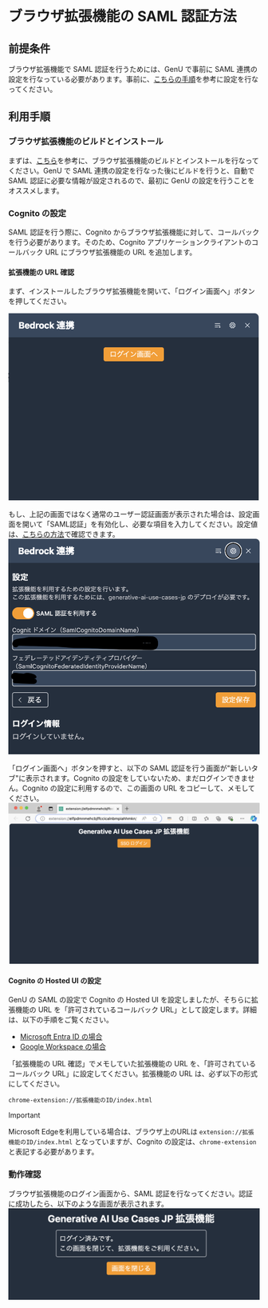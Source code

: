 # ブラウザ拡張機能の SAML 認証方法

## 前提条件

ブラウザ拡張機能で SAML 認証を行うためには、GenU で事前に SAML 連携の設定を行なっている必要があります。事前に、[こちらの手順](/docs/DEPLOY_OPTION.md#SAML-認証)を参考に設定を行なってください。

## 利用手順

### ブラウザ拡張機能のビルドとインストール

まずは、[こちら](../browser-extension/README.md#利用方法)を参考に、ブラウザ拡張機能のビルドとインストールを行なってください。GenU で SAML 連携の設定を行なった後にビルドを行うと、自動で SAML 認証に必要な情報が設定されるので、最初に GenU の設定を行うことをオススメします。

### Cognito の設定

SAML 認証を行う際に、Cognito からブラウザ拡張機能に対して、コールバックを行う必要があります。そのため、Cognito アプリケーションクライアントのコールバック URL にブラウザ拡張機能の URL を追加します。

#### 拡張機能の URL 確認

まず、インストールしたブラウザ拡張機能を開いて、「ログイン画面へ」ボタンを押してください。

![top](../imgs/extension/saml_top.png)

もし、上記の画面ではなく通常のユーザー認証画面が表示された場合は、設定画面を開いて「SAML認証」を有効化し、必要な項目を入力してください。設定値は、[こちらの方法](../docs/EXTENSION_BUILD.md#その他のユーザー-windows-等)で確認できます。
![settings](../imgs/extension/saml_settings.png)

「ログイン画面へ」ボタンを押すと、以下の SAML 認証を行う画面が"新しいタブ"に表示されます。Cognito の設定をしていないため、まだログインできません。Cognito の設定に利用するので、この画面の URL をコピーして、メモしてください。
![login](../imgs/extension/saml_login.png)

#### Cognito の Hosted UI の設定

GenU の SAML の設定で Cognito の Hosted UI を設定しましたが、そちらに拡張機能の URL を「許可されているコールバック URL」として設定します。詳細は、以下の手順をご覧ください。

- [Microsoft Entra ID の場合](./SAML_WITH_ENTRA_ID.md#cognito-の設定--hosted-ui)
- [Google Workspace の場合](./SAML_WITH_GOOGLE_WORKSPACE.md#cognito-の設定--hosted-ui)

「拡張機能の URL 確認」でメモしていた拡張機能の URL を、「許可されているコールバック URL」に設定してください。拡張機能の URL は、必ず以下の形式にしてください。

```text
chrome-extension://拡張機能のID/index.html
```

>[!IMPORTANT]
> Microsoft Edgeを利用している場合は、ブラウザ上のURLは `extension://拡張機能のID/index.html` となっていますが、Cognito の設定は、`chrome-extension` と表記する必要があります。

### 動作確認

ブラウザ拡張機能のログイン画面から、SAML 認証を行なってください。認証に成功したら、以下のような画面が表示されます。
![loggedin](../imgs/extension/saml_loggedin.png)
